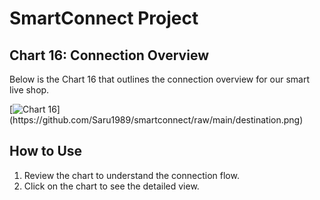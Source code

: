 # SmartConnect Project

## Chart 16: Connection Overview
Below is the Chart 16 that outlines the connection overview for our smart live shop.

[![Chart 16]([https://github.com/Saru1989/smartconnect/raw/main/chart16.png](https://github.com/Saru1989/smartconnect/blob/main/PantallaPrincipal.png?raw=true))](https://github.com/Saru1989/smartconnect/raw/main/destination.png)

## How to Use
1. Review the chart to understand the connection flow.
2. Click on the chart to see the detailed view.
